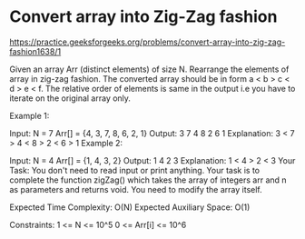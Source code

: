 # Convert array into Zig-Zag fashion

https://practice.geeksforgeeks.org/problems/convert-array-into-zig-zag-fashion1638/1


Given an array Arr (distinct elements) of size N. Rearrange the elements of array in zig-zag fashion. The converted array should be in form a < b > c < d > e < f. The relative order of elements is same in the output i.e you have to iterate on the original array only.

Example 1:

Input:
N = 7
Arr[] = {4, 3, 7, 8, 6, 2, 1}
Output: 3 7 4 8 2 6 1
Explanation: 3 < 7 > 4 < 8 > 2 < 6 > 1
Example 2:

Input:
N = 4
Arr[] = {1, 4, 3, 2}
Output: 1 4 2 3
Explanation: 1 < 4 > 2 < 3
Your Task:
You don't need to read input or print anything. Your task is to complete the function zigZag() which takes the array of integers arr and n as parameters and returns void. You need to modify the array itself.

Expected Time Complexity: O(N)
Expected Auxiliary Space: O(1)

Constraints:
1 <= N <= 10^5
0 <= Arr[i] <= 10^6
